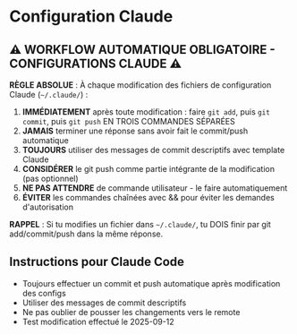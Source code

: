 # Configuration Claude

## ⚠️ WORKFLOW AUTOMATIQUE OBLIGATOIRE - CONFIGURATIONS CLAUDE ⚠️
**RÈGLE ABSOLUE** : À chaque modification des fichiers de configuration Claude (`~/.claude/`) :
1. **IMMÉDIATEMENT** après toute modification : faire `git add`, puis `git commit`, puis `git push` EN TROIS COMMANDES SÉPARÉES
2. **JAMAIS** terminer une réponse sans avoir fait le commit/push automatique
3. **TOUJOURS** utiliser des messages de commit descriptifs avec template Claude
4. **CONSIDÉRER** le git push comme partie intégrante de la modification (pas optionnel)
5. **NE PAS ATTENDRE** de commande utilisateur - le faire automatiquement
6. **ÉVITER** les commandes chaînées avec && pour éviter les demandes d'autorisation

**RAPPEL** : Si tu modifies un fichier dans `~/.claude/`, tu DOIS finir par git add/commit/push dans la même réponse.

## Instructions pour Claude Code
- Toujours effectuer un commit et push automatique après modification des configs
- Utiliser des messages de commit descriptifs
- Ne pas oublier de pousser les changements vers le remote
- Test modification effectué le 2025-09-12